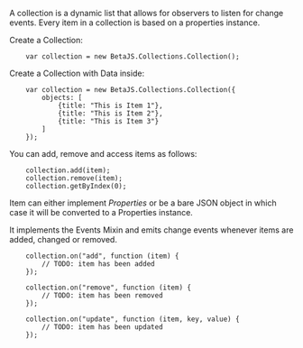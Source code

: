 
A collection is a dynamic list that allows for observers to listen for change events. Every item in a collection is based on a properties instance.

Create a Collection:
```
	var collection = new BetaJS.Collections.Collection();
```

Create a Collection with Data inside:
```
	var collection = new BetaJS.Collections.Collection({
		objects: [
			{title: "This is Item 1"},
			{title: "This is Item 2"},
			{title: "This is Item 3"}
		]
	});
```

You can add, remove and access items as follows:

```
	collection.add(item);
	collection.remove(item);
	collection.getByIndex(0);
```

Item can either implement *Properties* or be a bare JSON object in which case it will be converted to a Properties instance.

It implements the Events Mixin and emits change events whenever items are added, changed or removed.
```
	collection.on("add", function (item) {
		// TODO: item has been added
	});
	
	collection.on("remove", function (item) {
		// TODO: item has been removed
	});
	
	collection.on("update", function (item, key, value) {
		// TODO: item has been updated
	});	
```
